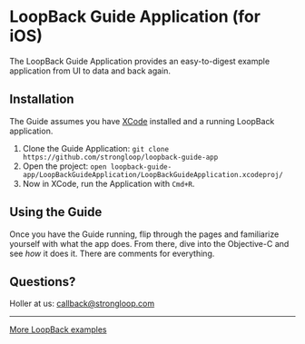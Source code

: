 # LoopBack Guide Application (for iOS)

The LoopBack Guide Application provides an easy-to-digest example application
from UI to data and back again.

## Installation

The Guide assumes you have [XCode][xcode] installed and a running LoopBack application.

 1. Clone the Guide Application: `git clone https://github.com/strongloop/loopback-guide-app`
 1. Open the project: `open loopback-guide-app/LoopBackGuideApplication/LoopBackGuideApplication.xcodeproj/`
 1. Now in XCode, run the Application with `Cmd+R`.

## Using the Guide

Once you have the Guide running, flip through the pages and familiarize yourself
with what the app does. From there, dive into the Objective-C and see _how_ it
does it. There are comments for everything.

## Questions?

Holler at us: [callback@strongloop.com][email]

[xcode]: https://developer.apple.com/xcode/
[strongnode]: http://docs.strongloop.com/strongnode/
[email]: mailto:callback@strongloop.com

---

[More LoopBack examples](https://github.com/strongloop/loopback-example)
